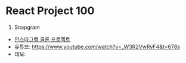 # React Project 100

1. Snapgram

- [인스타그램 클론 프로젝트](./snapgram)
- 유튜브: <https://www.youtube.com/watch?v=_W3R2VwRyF4&t=678s>
- 데모:
